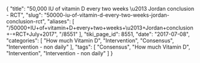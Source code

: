 {
    "title": "50,000 IU of vitamin D every two weeks \u2013 Jordan conclusion - RCT",
    "slug": "50000-iu-of-vitamin-d-every-two-weeks-jordan-conclusion-rct",
    "aliases": [
        "/50000+IU+of+vitamin+D+every+two+weeks+\u2013+Jordan+conclusion+-+RCT+July+2017",
        "/8551"
    ],
    "tiki_page_id": 8551,
    "date": "2017-07-08",
    "categories": [
        "How much Vitamin D",
        "Intervention",
        "Consensus",
        "Intervention - non daily"
    ],
    "tags": [
        "Consensus",
        "How much Vitamin D",
        "Intervention",
        "Intervention - non daily"
    ]
}